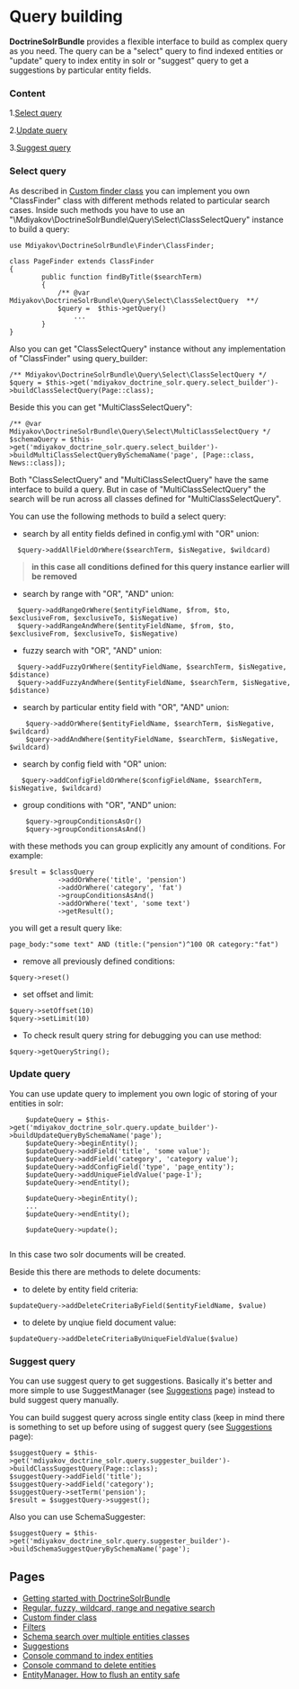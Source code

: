 # Query building
**DoctrineSolrBundle** provides a flexible interface to build as complex query as you need. The query can be a "select" query to find indexed entities or "update" query to index entity in solr or "suggest" query to get a suggestions by particular entity fields. 
   
### Content
  
1.[Select query](#select-query)

2.[Update query](#update-query)

3.[Suggest query](#suggest-query)   
   
   
### Select query   

As described in [Custom finder class](custom_finder_class.md) you can implement you own "ClassFinder" class with different methods related to particular search cases. Inside such methods you have to use an    "\Mdiyakov\DoctrineSolrBundle\Query\Select\ClassSelectQuery" instance to build a query:
```
use Mdiyakov\DoctrineSolrBundle\Finder\ClassFinder;

class PageFinder extends ClassFinder
{        
        public function findByTitle($searchTerm)
        {
            /** @var  Mdiyakov\DoctrineSolrBundle\Query\Select\ClassSelectQuery  **/
            $query =  $this->getQuery()
                ...
        }
}
```

Also you can get "ClassSelectQuery" instance without any implementation of "ClassFinder" using query_builder:    
```
/** Mdiyakov\DoctrineSolrBundle\Query\Select\ClassSelectQuery */
$query = $this->get('mdiyakov_doctrine_solr.query.select_builder')->buildClassSelectQuery(Page::class);
```

Beside this you can get "MultiClassSelectQuery":
```
/** @var Mdiyakov\DoctrineSolrBundle\Query\Select\MultiClassSelectQuery */
$schemaQuery = $this->get('mdiyakov_doctrine_solr.query.select_builder')->buildMultiClassSelectQueryBySchemaName('page', [Page::class, News::class]);
```

Both "ClassSelectQuery" and "MultiClassSelectQuery" have the same interface to build a query. But in case of "MultiClassSelectQuery" the search will be run across all classes defined for "MultiClassSelectQuery".

You can use the following methods to build a select query:

* search by all entity fields defined in config.yml with "OR" union:
```
  $query->addAllFieldOrWhere($searchTerm, $isNegative, $wildcard)
```
>**in this case all conditions defined for this query instance earlier will be removed** 
* search by range with "OR", "AND" union:
```
  $query->addRangeOrWhere($entityFieldName, $from, $to, $exclusiveFrom, $exclusiveTo, $isNegative)
  $query->addRangeAndWhere($entityFieldName, $from, $to, $exclusiveFrom, $exclusiveTo, $isNegative)
```

* fuzzy search with "OR", "AND" union:
```
  $query->addFuzzyOrWhere($entityFieldName, $searchTerm, $isNegative, $distance)
  $query->addFuzzyAndWhere($entityFieldName, $searchTerm, $isNegative, $distance)
```

* search by particular entity field with "OR", "AND" union:
```
    $query->addOrWhere($entityFieldName, $searchTerm, $isNegative, $wildcard)
    $query->addAndWhere($entityFieldName, $searchTerm, $isNegative, $wildcard)
```

* search by config field with "OR" union:
```
   $query->addConfigFieldOrWhere($configFieldName, $searchTerm, $isNegative, $wildcard)
```

* group conditions with "OR", "AND" union:
```
    $query->groupConditionsAsOr()
    $query->groupConditionsAsAnd()
```
with these methods you can group explicitly any amount of conditions. For example:
```
$result = $classQuery
            ->addOrWhere('title', 'pension')
            ->addOrWhere('category', 'fat')
            ->groupConditionsAsAnd()
            ->addOrWhere('text', 'some text')
            ->getResult();
```
you will get a result query like:
```
page_body:"some text" AND (title:("pension")^100 OR category:"fat")
```

* remove all previously defined conditions:
```
$query->reset()
```

* set offset and limit:
```
$query->setOffset(10)
$query->setLimit(10)
```

* To check result query string for debugging you can use method:
```
$query->getQueryString();
```

### Update query

You can use update query to implement you own logic of storing of your entities in solr:
```
    $updateQuery = $this->get('mdiyakov_doctrine_solr.query.update_builder')->buildUpdateQueryBySchemaName('page');
    $updateQuery->beginEntity();
    $updateQuery->addField('title', 'some value');
    $updateQuery->addField('category', 'category value');
    $updateQuery->addConfigField('type', 'page_entity');
    $updateQuery->addUniqueFieldValue('page-1');
    $updateQuery->endEntity();

    $updateQuery->beginEntity();
    ...
    $updateQuery->endEntity();

    $updateQuery->update();
            
```
In this case two solr documents will be created. 

Beside this there are methods to delete documents:

* to delete by entity field criteria:
```
$updateQuery->addDeleteCriteriaByField($entityFieldName, $value)
```
* to delete by unqiue field document value:
```
$updateQuery->addDeleteCriteriaByUniqueFieldValue($value)
```

### Suggest query

You can use suggest query to get suggestions. Basically it's better and more simple to use SuggestManager (see [Suggestions](suggestions.md) page) instead to buld suggest query manually. 

You can build suggest query across single entity class (keep in mind there is something to set up before using of suggest query (see [Suggestions](suggestions.md) page): 
```
$suggestQuery = $this->get('mdiyakov_doctrine_solr.query.suggester_builder')->buildClassSuggestQuery(Page::class);
$suggestQuery->addField('title');
$suggestQuery->addField('category');
$suggestQuery->setTerm('pension');
$result = $suggestQuery->suggest();
```

Also you can use SchemaSuggester:
```
$suggestQuery = $this->get('mdiyakov_doctrine_solr.query.suggester_builder')->buildSchemaSuggestQueryBySchemaName('page');
```

## Pages
* [Getting started with DoctrineSolrBundle](getting_started.md)
* [ Regular, fuzzy, wildcard, range and negative search](fuzzy_wildcard_range_negative_search.md) 
* [ Custom finder class ](custom_finder_class.md)
* [ Filters ](filters.md)
* [Schema search over multiple entities classes](schema_search.md)
* [Suggestions](suggestions.md)
* [Console command to index entities](console.md)
* [Console command to delete entities ](Resources/doc/console_delete.md)
* [EntityManager. How to flush an entity safe ](Resources/doc/entity_manager.md)